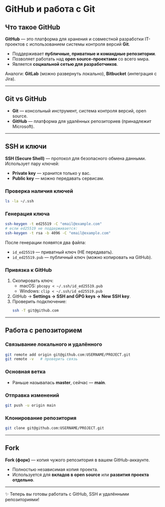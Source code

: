 # GitHub и работа с Git

## Что такое GitHub
**GitHub** — это платформа для хранения и совместной разработки IT-проектов с использованием системы контроля версий **Git**.  
- Поддерживает **публичные, приватные и командные репозитории**.  
- Позволяет работать над **open source-проектами** со всего мира.  
- Является **социальной сетью для разработчиков**.  

Аналоги: **GitLab** (можно развернуть локально), **Bitbucket** (интеграция с Jira).

---

## Git vs GitHub
- **Git** — консольный инструмент, система контроля версий, open source.  
- **GitHub** — платформа для удалённых репозиториев (принадлежит Microsoft).  

---

## SSH и ключи
**SSH (Secure Shell)** — протокол для безопасного обмена данными.  
Использует пару ключей:
- **Private key** — хранится только у вас.  
- **Public key** — можно передавать сервисам.  

### Проверка наличия ключей
```bash
ls -la ~/.ssh
```

### Генерация ключа
```bash
ssh-keygen -t ed25519 -C "email@example.com"
# если ed25519 не поддерживается:
ssh-keygen -t rsa -b 4096 -C "email@example.com"
```

После генерации появятся два файла:  
- `id_ed25519` — приватный ключ (НЕ передавать).  
- `id_ed25519.pub` — публичный ключ (можно копировать на GitHub).  

### Привязка к GitHub
1. Скопировать ключ:
   - macOS: `pbcopy < ~/.ssh/id_ed25519.pub`  
   - Windows: `clip < ~/.ssh/id_ed25519.pub`  
2. GitHub → **Settings → SSH and GPG keys → New SSH key**.  
3. Проверить подключение:
   ```bash
   ssh -T git@github.com
   ```

---

## Работа с репозиторием

### Связывание локального и удалённого
```bash
git remote add origin git@github.com:USERNAME/PROJECT.git
git remote -v   # проверить связь
```

### Основная ветка
- Раньше называлась **master**, сейчас — **main**.

### Отправка изменений
```bash
git push -u origin main
```

### Клонирование репозитория
```bash
git clone git@github.com:USERNAME/PROJECT.git
```

---

## Fork
**Fork (форк)** — копия чужого репозитория в вашем GitHub-аккаунте.  
- Полностью независимая копия проекта.  
- Используется для **вкладов в open source** или **развития проекта отдельно**.  

---
✨ Теперь вы готовы работать с GitHub, SSH и удалёнными репозиториями!

